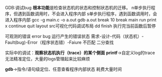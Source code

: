 GDB:调试bug
**根本功能**是检查状态机的状态和控制状态机的迁移。
n单步执行程序，但遇到函数调用时，不会进入程序内部
s单步执行程序，遇到函数调用时，会进入程序内部
gcc -g main.c -o a.out
gdb a.out
break 10
break main
run
print x
continue
quit
layout src可视化代码调试布局
   dd   finish 执行完当前函数后暂停





可观测的错误
error
bug
运行产生的错误状态
需求-设计-代码（状态机）-Fault(bug)-Error（程序状态错）-Faiure
不匹配
二分查找

实际中的调试：**观察状态机执行（trace）的某个侧面**
**printf**->自定义log的trace
无法精准定位，大量的logs管理起来比较麻烦

**gdb**->指令/语句级定位、任意查看程序内部状态
耗费大量时间


